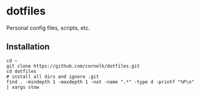 # dotfiles
Personal config files, scripts, etc.

## Installation

```
cd ~
git clone https://github.com/cornelk/dotfiles.git
cd dotfiles
# install all dirs and ignore .git
find . -mindepth 1 -maxdepth 1 -not -name ".*" -type d -printf "%P\n" | xargs stow
```
